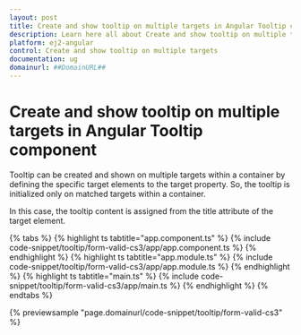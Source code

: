 ```yaml
---
layout: post
title: Create and show tooltip on multiple targets in Angular Tooltip component | Syncfusion
description: Learn here all about Create and show tooltip on multiple targets in Syncfusion Angular Tooltip component of Syncfusion Essential JS 2 and more.
platform: ej2-angular
control: Create and show tooltip on multiple targets 
documentation: ug
domainurl: ##DomainURL##
---
```


# Create and show tooltip on multiple targets in Angular Tooltip component

Tooltip can be created and shown on multiple targets within a container by defining the specific target elements to the target property. So, the tooltip is initialized only on matched targets within a container.

In this case, the tooltip content is assigned from the title attribute of the target element.

{% tabs %}
{% highlight ts tabtitle="app.component.ts" %}
{% include code-snippet/tooltip/form-valid-cs3/app/app.component.ts %}
{% endhighlight %}
{% highlight ts tabtitle="app.module.ts" %}
{% include code-snippet/tooltip/form-valid-cs3/app/app.module.ts %}
{% endhighlight %}
{% highlight ts tabtitle="main.ts" %}
{% include code-snippet/tooltip/form-valid-cs3/app/main.ts %}
{% endhighlight %}
{% endtabs %}
  
{% previewsample "page.domainurl/code-snippet/tooltip/form-valid-cs3" %}
